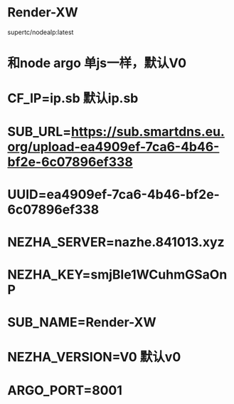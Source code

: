 # Render-XW

supertc/nodealp:latest

# 和node argo 单js一样，默认V0

#        CF_IP=ip.sb  默认ip.sb
#        SUB_URL=https://sub.smartdns.eu.org/upload-ea4909ef-7ca6-4b46-bf2e-6c07896ef338 
#        UUID=ea4909ef-7ca6-4b46-bf2e-6c07896ef338  
#        NEZHA_SERVER=nazhe.841013.xyz 
#        NEZHA_KEY=smjBle1WCuhmGSaOnP 
#        SUB_NAME=Render-XW 
#        NEZHA_VERSION=V0  默认v0 
#        ARGO_PORT=8001
